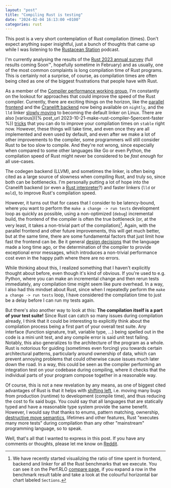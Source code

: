 ```yaml
---
layout: "post"
title: "Compiling Rust is testing"
date: "2024-02-04 16:13:00 +0100"
categories: rust
---
```


This post is a very short contemplation of Rust compilation (times). Don't expect anything super insightful, just a bunch of thoughts that came up while I was listening to the [Rustacean Station](https://rustacean-station.org/episode/cliff-crosland/) podcast.

I'm currently analysing the results of the [Rust 2023 annual survey](https://blog.rust-lang.org/2023/12/18/survey-launch.html) (full results coming Soon™, hopefully sometime in February) and as usually, one of the most common complaints is long compilation time of Rust programs. This is certainly not a surprise, of course, as compilation times are often being cited as one of the biggest frustrations that people have with Rust.

As a member of the [Compiler performance working group](https://www.rust-lang.org/governance/teams/compiler#Compiler%20performance%20working%20group), I'm constantly on the lookout
for approaches that could improve the speed of the Rust compiler. Currently, there are exciting
things on the horizon, like the [parallel frontend](https://blog.rust-lang.org/2023/11/09/parallel-rustc.html) and the [Cranelift backend](https://github.com/rust-lang/rustc_codegen_cranelift?tab=readme-ov-file#download-using-rustup) now being available on `nightly`, and the `lld` linker [slowly moving](https://github.com/rust-lang/rust/issues/71515) to becoming the default linker on Linux. There are also [various]({% post_url 2023-10-21-make-rust-compiler-5percent-faster %}) [tricks](https://nnethercote.github.io/perf-book/build-configuration.html#minimizing-compile-times) that you can do to improve your compilation times on `stable` right now. However, these things will take time, and even once they are all implemented and even used by default, and even after we make a lot of other improvements to the compiler, some programmers will still consider Rust to be too slow to compile. And they're not wrong, since especially when compared to some other languages like Go or even Python, the compilation
speed of Rust might never be considered to be *fast enough* for all use-cases.

The codegen backend (LLVM), and sometimes the linker, is often being cited as a large source of slowness when compiling Rust, and truly so, since both can be bottlenecks. I'm personally putting a lot of hope into the Cranelift backend (or even a [Rust interpreter](https://rust-lang.zulipchat.com/#narrow/stream/122651-general/topic/rustc_codegen_c/near/412964166)?) and faster linkers (`lld` or `mold`), to improve Rust's compilation speed.

However, it turns out that for cases that I consider to be latency-bound, where you want to perform the `make a change -> run tests` development loop as quickly as possible, using a non-optimized (`debug`) incremental build, the frontend of the compiler is often the true bottleneck (or, at the very least, it takes a non-trivial part of the compilation)[^fraction-chart]. Again, with the parallel frontend and other future improvements, this will get much better, but at the same time, there are some fundamental factors that just limit how fast the frontend can be. Be it general [design decisions](https://www.pingcap.com/blog/rust-compilation-model-calamity) that the language made a long time ago, or the determination of the compiler to provide exceptional error messages, which introduces a non-trivial performance cost even in the happy path where there are no errors.

[^fraction-chart]: We have recently started visualizing the ratio of time spent in frontend, backend and linker for all the Rust benchmarks that we execute. You can see it on the Perf.RLO [compare page](https://perf.rust-lang.org/compare.html), if you expand a row in the benchmark result table and take a look at the colourful horizontal bar chart labeled `Sections`.

While thinking about this, I realized something that I haven't explicitly thought about before, even though it's kind of obvious.
If you're used to e.g. Python, where you can make an incremental change and then rerun tests immediately, any compilation time might seem like pure overhead. In a way, I also had this mindset about Rust, since when I repeatedly perform the `make a change -> run tests` loop, I have considered the compilation time to just be a delay before I can run my tests again.

But there's also another way to look at this: **The compilation itself is a part of your test suite!** Since Rust can catch so many issues during compilation already, I think that it could be interesting to explicitly think about the compilation process being a first part of your overall test suite. Any interface (function signature, trait, variable type, …) being spelled out in the code is a mini unit test, and any compile error is said unit test failing. Notably, this also generalizes to the architecture of the program as a whole. Rust is notorious for guiding (sometimes even forcing) you towards certain architectural patterns, particularly around ownership of data, which can prevent annoying problems that could otherwise cause issues much later down the road. In a way, this could be seen as the compiler performing an integration test on your codebase during compiling, where it checks that the individual parts of your program compose together in a reasonable way.

Of course, this is not a new revelation by any means, as one of biggest cited advantages of Rust is that it helps with [shifting left](https://en.wikipedia.org/wiki/Shift-left_testing), i.e. moving many bugs from production (runtime) to development (compile time), and thus reducing the cost to fix said bugs. You could say that all languages that are statically typed and have a reasonable type system provide the same benefit. However, I would say that thanks to enums, pattern matching, ownership, [destructive move semantics](https://www.thecodedmessage.com/posts/cpp-move/), lifetimes and other features, Rust "executes many more tests" during compilation than any other "mainstream" programming language, so to speak.

Well, that's all that I wanted to express in this post. If you have any comments or thoughts, please let me know on [Reddit](TODO).
